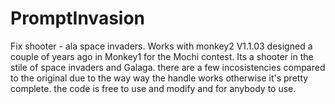 # PromptInvasion
Fix shooter - ala space invaders.
Works with monkey2 V1.1.03
designed a couple of years ago in Monkey1 for the Mochi contest.
Its a shooter in the stile of space invaders and Galaga.
there are a few incosistencies compared to the original due to the way way the handle works otherwise it's pretty complete.
the code is free to use and modify and for anybody to use.
